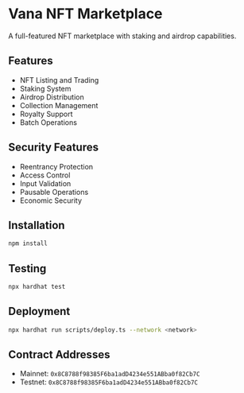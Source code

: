 # Vana NFT Marketplace

A full-featured NFT marketplace with staking and airdrop capabilities.

## Features

- NFT Listing and Trading
- Staking System
- Airdrop Distribution
- Collection Management
- Royalty Support
- Batch Operations

## Security Features

- Reentrancy Protection
- Access Control
- Input Validation
- Pausable Operations
- Economic Security

## Installation

```bash
npm install
```

## Testing

```bash
npx hardhat test
```

## Deployment

```bash
npx hardhat run scripts/deploy.ts --network <network>
```

## Contract Addresses

- Mainnet: `0x8C8788f98385F6ba1adD4234e551ABba0f82Cb7C`
- Testnet: `0x8C8788f98385F6ba1adD4234e551ABba0f82Cb7C`




